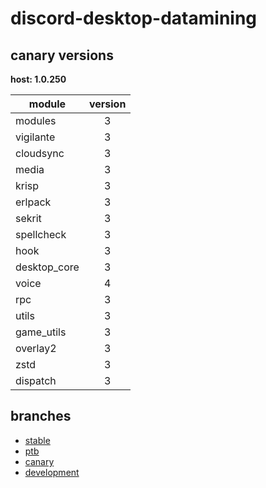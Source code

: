 # discord-desktop-datamining

## canary versions

**host: 1.0.250**

| module | version |
| ------ | :-----: |
| modules | 3 |
| vigilante | 3 |
| cloudsync | 3 |
| media | 3 |
| krisp | 3 |
| erlpack | 3 |
| sekrit | 3 |
| spellcheck | 3 |
| hook | 3 |
| desktop_core | 3 |
| voice | 4 |
| rpc | 3 |
| utils | 3 |
| game_utils | 3 |
| overlay2 | 3 |
| zstd | 3 |
| dispatch | 3 |

## branches

- [stable](https://github.com/OpenAsar/discord-desktop-datamining/tree/stable)
- [ptb](https://github.com/OpenAsar/discord-desktop-datamining/tree/ptb)
- [canary](https://github.com/OpenAsar/discord-desktop-datamining/tree/canary)
- [development](https://github.com/OpenAsar/discord-desktop-datamining/tree/development)